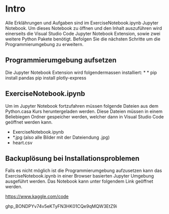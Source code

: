 # Intro
Alle Erklährungen und Aufgaben sind im ExerciseNotebook.ipynb Jupyter Notebook. Um dieses Notebook zu öffnen und den Inhalt auszuführen wird einerseits die Visual Studio Code Jupyter Notebook Extension, sowie zwei weitere Python Pakete benötigt. Befolgen Sie die nächsten Schritte um die Programmierumgebung zu erweitern.


## Programmierumgebung aufsetzen
Die Jupyter Notebook Extension wird folgendermassen installiert:
*
*
pip install pandas
pip install plotly-express

## ExerciseNotebook.ipynb
Um im Jupyter Notebook fortzufahren müssen folgende Dateien aus dem Python.casa Kurs heruntergeladen werden. Diese Dateien müssen in einem Beliebiegen Ordner gespeicher werden, welcher dann in Visual Studio Code geöffnet werden kann.
* ExerciseNotebook.ipynb
* *.jpg (also alle Bilder mit der Dateiendung .jpg)
* heart.csv

## Backuplösung bei Installationsproblemen
Falls es nicht möglich ist die Programmierumgebung aufzusetzen kann das ExerciseNotebook.ipynb in einer Browser basierten Jupyter Umgebung ausgeführt werden. Das Notebook kann unter folgendem Link geöffnet werden.

https://www.kaggle.com/code

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


